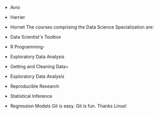 * Avro
* Harrier
* Hornet
The courses comprising the Data Science Specialization are:


* Data Scientist's Toolbox

* R Programming-

* Exploratory Data Analysis

* Getting and Cleaning Data+

* Exploratory Data Analysis

* Reproducible Research

* Statistical Inference

* Regression Models
Git is easy. Git is fun. Thanks Linus!
